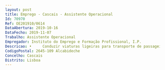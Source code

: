 ```yaml
--- 
layout: post
title: Emprego - Cascais - Assistente Operacional
Id: 70970
Ref: OE201910/0614
DataAbertura: 2019-10-16
DataFecho: 2019-11-07
Trabalho: Assistente Operacional
Empregador: Instituto do Emprego e Formação Profissional, I.P.
Descricao: •	 Conduzir viaturas ligeiras para transporte de passageiros e ou de mercadorias, tendo em atenção a segurança dos utilizadores e mercadorias •	 Assegurar o bom estado de funcionamento da viatura, procedendo à sua limpeza e zelando pela sua manutenção, lubrificação e reparação •	Orientar e colaborar na carga, arrumação e descarga do veículo que conduz, tendo em atenção a natureza das mercadorias e o percurso a realizar •	Receber e entregar expediente e encomendas e efetuar recados e tarefas elementares indispensáveis ao funcionamento dos serviços.
CodigoPostal: 2645-109 Alcabideche
Concelho: Cascais
Distrito: Lisboa
--- 
```

